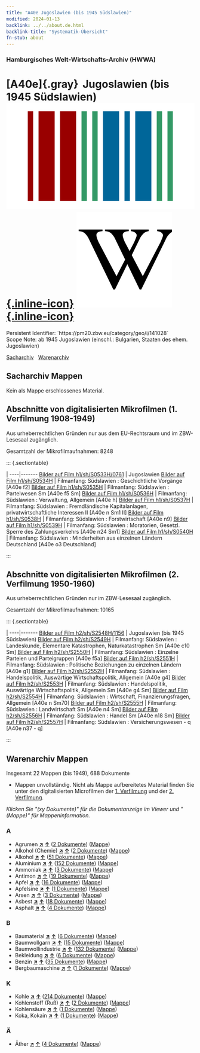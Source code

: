 ```yaml
---
title: "A40e Jugoslawien (bis 1945 Südslawien)"
modified: 2024-01-13
backlink: ../../about.de.html
backlink-title: "Systematik-Übersicht"
fn-stub: about
---
```


### Hamburgisches Welt-Wirtschafts-Archiv (HWWA)

# [A40e]{.gray}&#8201; Jugoslawien (bis 1945 Südslawien) &#160; [![Wikidata](/images/Wikidata-logo.svg "Wikidata"){.inline-icon}](http://www.wikidata.org/entity/Q191077) [![Wikipedia](/images/Wikipedia-W.svg "Wikipedia"){.inline-icon}](https://de.wikipedia.org/wiki/K%C3%B6nigreich_Jugoslawien)

<div class="hint">Persistent Identifier: `https://pm20.zbw.eu/category/geo/i/141028`</div>

<div class="hint">
Scope Note: ab 1945 Jugoslawien (einschl.: Bulgarien, Staaten des ehem. Jugoslawien)
</div>


[Sacharchiv](#sacharchiv-mappen) &#160; [Warenarchiv](#warenarchiv-mappen)





## Sacharchiv Mappen








Kein als Mappe erschlossenes Material.



<a id="filmsections" />

## Abschnitte von digitalisierten Mikrofilmen (1. Verfilmung 1908-1949)

<p>Aus urheberrechtlichen Gründen nur aus dem EU-Rechtsraum und im ZBW-Lesesaal zugänglich.</p>


<p>Gesamtzahl der Mikrofilmaufnahmen: 8248</p>





::: {.sectiontable}

 | 
----|-------
<a class="btn" href="https://pm20.zbw.eu/film/h1/sh/S0533H/0761" rel="nofollow">Bilder auf Film h1/sh/S0533H/0761</a> | Jugoslawien
<a class="btn" href="https://pm20.zbw.eu/film/h1/sh/S0534H" rel="nofollow">Bilder auf Film h1/sh/S0534H</a> | Filmanfang: Südslawien : Geschichtliche Vorgänge [A40e f2]
<a class="btn" href="https://pm20.zbw.eu/film/h1/sh/S0535H" rel="nofollow">Bilder auf Film h1/sh/S0535H</a> | Filmanfang: Südslawien : Parteiwesen Sm [A40e f5 Sm]
<a class="btn" href="https://pm20.zbw.eu/film/h1/sh/S0536H" rel="nofollow">Bilder auf Film h1/sh/S0536H</a> | Filmanfang: Südslawien : Verwaltung, Allgemein [A40e h]
<a class="btn" href="https://pm20.zbw.eu/film/h1/sh/S0537H" rel="nofollow">Bilder auf Film h1/sh/S0537H</a> | Filmanfang: Südslawien : Fremdländische Kapitalanlagen, privatwirtschaftliche Interessen II [A40e n Sm1 II]
<a class="btn" href="https://pm20.zbw.eu/film/h1/sh/S0538H" rel="nofollow">Bilder auf Film h1/sh/S0538H</a> | Filmanfang: Südslawien : Forstwirtschaft [A40e n9]
<a class="btn" href="https://pm20.zbw.eu/film/h1/sh/S0539H" rel="nofollow">Bilder auf Film h1/sh/S0539H</a> | Filmanfang: Südslawien : Moratorien, Gesetzl. Sperre des Zahlungsverkehrs [A40e n24 Sm1]
<a class="btn" href="https://pm20.zbw.eu/film/h1/sh/S0540H" rel="nofollow">Bilder auf Film h1/sh/S0540H</a> | Filmanfang: Südslawien : Minderheiten aus einzelnen Ländern Deutschland [A40e o3 Deutschland]


:::




## Abschnitte von digitalisierten Mikrofilmen (2. Verfilmung 1950-1960)

<p>Aus urheberrechtlichen Gründen nur im ZBW-Lesesaal zugänglich.</p>


<p>Gesamtzahl der Mikrofilmaufnahmen: 10165</p>





::: {.sectiontable}

 | 
----|-------
<a class="btn" href="https://pm20.zbw.eu/film/h2/sh/S2548H/1156" rel="nofollow">Bilder auf Film h2/sh/S2548H/1156</a> | Jugoslawien (bis 1945 Südslawien)
<a class="btn" href="https://pm20.zbw.eu/film/h2/sh/S2549H" rel="nofollow">Bilder auf Film h2/sh/S2549H</a> | Filmanfang: Südslawien : Landeskunde, Elementare Katastrophen, Naturkatastrophen Sm [A40e c10 Sm]
<a class="btn" href="https://pm20.zbw.eu/film/h2/sh/S2550H" rel="nofollow">Bilder auf Film h2/sh/S2550H</a> | Filmanfang: Südslawien : Einzelne Parteien und Parteigruppen [A40e f5a]
<a class="btn" href="https://pm20.zbw.eu/film/h2/sh/S2551H" rel="nofollow">Bilder auf Film h2/sh/S2551H</a> | Filmanfang: Südslawien : Politische Beziehungen zu einzelnen Ländern [A40e g1]
<a class="btn" href="https://pm20.zbw.eu/film/h2/sh/S2552H" rel="nofollow">Bilder auf Film h2/sh/S2552H</a> | Filmanfang: Südslawien : Handelspolitik, Auswärtige Wirtschaftspolitik, Allgemein [A40e g4]
<a class="btn" href="https://pm20.zbw.eu/film/h2/sh/S2553H" rel="nofollow">Bilder auf Film h2/sh/S2553H</a> | Filmanfang: Südslawien : Handelspolitik, Auswärtige Wirtschaftspolitik, Allgemein Sm [A40e g4 Sm]
<a class="btn" href="https://pm20.zbw.eu/film/h2/sh/S2554H" rel="nofollow">Bilder auf Film h2/sh/S2554H</a> | Filmanfang: Südslawien : Wirtschaft, Finanzierungsfragen, Allgemein [A40e n Sm70]
<a class="btn" href="https://pm20.zbw.eu/film/h2/sh/S2555H" rel="nofollow">Bilder auf Film h2/sh/S2555H</a> | Filmanfang: Südslawien : Landwirtschaft Sm [A40e n4 Sm]
<a class="btn" href="https://pm20.zbw.eu/film/h2/sh/S2556H" rel="nofollow">Bilder auf Film h2/sh/S2556H</a> | Filmanfang: Südslawien : Handel Sm [A40e n18 Sm]
<a class="btn" href="https://pm20.zbw.eu/film/h2/sh/S2557H" rel="nofollow">Bilder auf Film h2/sh/S2557H</a> | Filmanfang: Südslawien : Versicherungswesen - q [A40e n37 - q]


:::














## Warenarchiv Mappen










Insgesamt 22 Mappen (bis 1949), 688 Dokumente
- Mappen unvollständig.  Nicht als Mappe aufbereitetes Material finden Sie
unter den digitalisierten Microfilmen der [1. Verfilmung](/film/h1_wa.de.html)
und der [2. Verfilmung](/film/h2_wa.de.html).

_Klicken Sie "(xy Dokumente)" für die Dokumentanzeige im Viewer und "(Mappe)" für Mappeninformation._




### A

- Agrumen [**&nearr;**](../../../ware/i/141948/about.de.html "Agrumen (XXX in der ganzen Welt)") [**&uarr;**](../../../ware/about.de.html#PLW04-Zs "Warensystematik") (<a href="https://pm20.zbw.eu/iiifview/folder/wa/141948,141028" title="über: Agrumen : Jugoslawien (bis 1945 Südslawien)" target="_blank">2 Dokumente</a>) ([Mappe](../../../../folder/wa/1419xx/141948/1410xx/141028/about.de.html))
- Alkohol (Chemie) [**&nearr;**](../../../ware/i/163481/about.de.html "Alkohol (Chemie) (XXX in der ganzen Welt)") [**&uarr;**](../../../ware/about.de.html#PID13-Ko02 "Warensystematik") (<a href="https://pm20.zbw.eu/iiifview/folder/wa/163481,141028" title="über: Alkohol (Chemie) : Jugoslawien (bis 1945 Südslawien)" target="_blank">2 Dokumente</a>) ([Mappe](../../../../folder/wa/1634xx/163481/1410xx/141028/about.de.html))
- Alkohol [**&nearr;**](../../../ware/i/141966/about.de.html "Alkohol (XXX in der ganzen Welt)") [**&uarr;**](../../../ware/about.de.html#PID20.02-Sp "Warensystematik") (<a href="https://pm20.zbw.eu/iiifview/folder/wa/141966,141028" title="über: Alkohol : Jugoslawien (bis 1945 Südslawien)" target="_blank">51 Dokumente</a>) ([Mappe](../../../../folder/wa/1419xx/141966/1410xx/141028/about.de.html))
- Aluminium [**&nearr;**](../../../ware/i/141969/about.de.html "Aluminium (XXX in der ganzen Welt)") [**&uarr;**](../../../ware/about.de.html#PID07.01-Lm01 "Warensystematik") (<a href="https://pm20.zbw.eu/iiifview/folder/wa/141969,141028" title="über: Aluminium : Jugoslawien (bis 1945 Südslawien)" target="_blank">152 Dokumente</a>) ([Mappe](../../../../folder/wa/1419xx/141969/1410xx/141028/about.de.html))
- Ammoniak [**&nearr;**](../../../ware/i/165930/about.de.html "Ammoniak (XXX in der ganzen Welt)") [**&uarr;**](../../../ware/about.de.html#PID13-Du01 "Warensystematik") (<a href="https://pm20.zbw.eu/iiifview/folder/wa/165930,141028" title="über: Ammoniak : Jugoslawien (bis 1945 Südslawien)" target="_blank">3 Dokumente</a>) ([Mappe](../../../../folder/wa/1659xx/165930/1410xx/141028/about.de.html))
- Antimon [**&nearr;**](../../../ware/i/141977/about.de.html "Antimon (XXX in der ganzen Welt)") [**&uarr;**](../../../ware/about.de.html#PID07.01-Hm01 "Warensystematik") (<a href="https://pm20.zbw.eu/iiifview/folder/wa/141977,141028" title="über: Antimon : Jugoslawien (bis 1945 Südslawien)" target="_blank">19 Dokumente</a>) ([Mappe](../../../../folder/wa/1419xx/141977/1410xx/141028/about.de.html))
- Apfel [**&nearr;**](../../../ware/i/141980/about.de.html "Apfel (XXX in der ganzen Welt)") [**&uarr;**](../../../ware/about.de.html#PLW04-Ob01 "Warensystematik") (<a href="https://pm20.zbw.eu/iiifview/folder/wa/141980,141028" title="über: Apfel : Jugoslawien (bis 1945 Südslawien)" target="_blank">16 Dokumente</a>) ([Mappe](../../../../folder/wa/1419xx/141980/1410xx/141028/about.de.html))
- Apfelsine [**&nearr;**](../../../ware/i/141981/about.de.html "Apfelsine (XXX in der ganzen Welt)") [**&uarr;**](../../../ware/about.de.html#PLW04-Zs01 "Warensystematik") (<a href="https://pm20.zbw.eu/iiifview/folder/wa/141981,141028" title="über: Apfelsine : Jugoslawien (bis 1945 Südslawien)" target="_blank">1 Dokumente</a>) ([Mappe](../../../../folder/wa/1419xx/141981/1410xx/141028/about.de.html))
- Arsen [**&nearr;**](../../../ware/i/142006/about.de.html "Arsen (XXX in der ganzen Welt)") [**&uarr;**](../../../ware/about.de.html#PID07.01-Hm02 "Warensystematik") (<a href="https://pm20.zbw.eu/iiifview/folder/wa/142006,141028" title="über: Arsen : Jugoslawien (bis 1945 Südslawien)" target="_blank">3 Dokumente</a>) ([Mappe](../../../../folder/wa/1420xx/142006/1410xx/141028/about.de.html))
- Asbest [**&nearr;**](../../../ware/i/142014/about.de.html "Asbest (XXX in der ganzen Welt)") [**&uarr;**](../../../ware/about.de.html#PID23-As "Warensystematik") (<a href="https://pm20.zbw.eu/iiifview/folder/wa/142014,141028" title="über: Asbest : Jugoslawien (bis 1945 Südslawien)" target="_blank">18 Dokumente</a>) ([Mappe](../../../../folder/wa/1420xx/142014/1410xx/141028/about.de.html))
- Asphalt [**&nearr;**](../../../ware/i/142016/about.de.html "Asphalt (XXX in der ganzen Welt)") [**&uarr;**](../../../ware/about.de.html#PID22-Bd01 "Warensystematik") (<a href="https://pm20.zbw.eu/iiifview/folder/wa/142016,141028" title="über: Asphalt : Jugoslawien (bis 1945 Südslawien)" target="_blank">4 Dokumente</a>) ([Mappe](../../../../folder/wa/1420xx/142016/1410xx/141028/about.de.html))

### B

- Baumaterial [**&nearr;**](../../../ware/i/142086/about.de.html "Baumaterial (XXX in der ganzen Welt)") [**&uarr;**](../../../ware/about.de.html#PID22-Bs "Warensystematik") (<a href="https://pm20.zbw.eu/iiifview/folder/wa/142086,141028" title="über: Baumaterial : Jugoslawien (bis 1945 Südslawien)" target="_blank">6 Dokumente</a>) ([Mappe](../../../../folder/wa/1420xx/142086/1410xx/141028/about.de.html))
- Baumwollgarn [**&nearr;**](../../../ware/i/196460/about.de.html "Baumwollgarn (XXX in der ganzen Welt)") [**&uarr;**](../../../ware/about.de.html#PID19-Nf02 "Warensystematik") (<a href="https://pm20.zbw.eu/iiifview/folder/wa/196460,141028" title="über: Baumwollgarn : Jugoslawien (bis 1945 Südslawien)" target="_blank">15 Dokumente</a>) ([Mappe](../../../../folder/wa/1964xx/196460/1410xx/141028/about.de.html))
- Baumwollindustrie [**&nearr;**](../../../ware/i/142091/about.de.html "Baumwollindustrie (XXX in der ganzen Welt)") [**&uarr;**](../../../ware/about.de.html#PID19-Bw01 "Warensystematik") (<a href="https://pm20.zbw.eu/iiifview/folder/wa/142091,141028" title="über: Baumwollindustrie : Jugoslawien (bis 1945 Südslawien)" target="_blank">132 Dokumente</a>) ([Mappe](../../../../folder/wa/1420xx/142091/1410xx/141028/about.de.html))
- Bekleidung [**&nearr;**](../../../ware/i/142106/about.de.html "Bekleidung (XXX in der ganzen Welt)") [**&uarr;**](../../../ware/about.de.html#PID19-Bk "Warensystematik") (<a href="https://pm20.zbw.eu/iiifview/folder/wa/142106,141028" title="über: Bekleidung : Jugoslawien (bis 1945 Südslawien)" target="_blank">6 Dokumente</a>) ([Mappe](../../../../folder/wa/1421xx/142106/1410xx/141028/about.de.html))
- Benzin [**&nearr;**](../../../ware/i/142108/about.de.html "Benzin (XXX in der ganzen Welt)") [**&uarr;**](../../../ware/about.de.html#PID13.02-Ks02 "Warensystematik") (<a href="https://pm20.zbw.eu/iiifview/folder/wa/142108,141028" title="über: Benzin : Jugoslawien (bis 1945 Südslawien)" target="_blank">35 Dokumente</a>) ([Mappe](../../../../folder/wa/1421xx/142108/1410xx/141028/about.de.html))
- Bergbaumaschine [**&nearr;**](../../../ware/i/142112/about.de.html "Bergbaumaschine (XXX in der ganzen Welt)") [**&uarr;**](../../../ware/about.de.html#PID08-Bg "Warensystematik") (<a href="https://pm20.zbw.eu/iiifview/folder/wa/142112,141028" title="über: Bergbaumaschine : Jugoslawien (bis 1945 Südslawien)" target="_blank">1 Dokumente</a>) ([Mappe](../../../../folder/wa/1421xx/142112/1410xx/141028/about.de.html))

### K

- Kohle [**&nearr;**](../../../ware/i/143120/about.de.html "Kohle (XXX in der ganzen Welt)") [**&uarr;**](../../../ware/about.de.html#PRB02.01 "Warensystematik") (<a href="https://pm20.zbw.eu/iiifview/folder/wa/143120,141028" title="über: Kohle : Jugoslawien (bis 1945 Südslawien)" target="_blank">214 Dokumente</a>) ([Mappe](../../../../folder/wa/1431xx/143120/1410xx/141028/about.de.html))
- Kohlenstoff (Ruß) [**&nearr;**](../../../ware/i/143123/about.de.html "Kohlenstoff (Ruß) (XXX in der ganzen Welt)") [**&uarr;**](../../../ware/about.de.html#PRB02.01-Ru "Warensystematik") (<a href="https://pm20.zbw.eu/iiifview/folder/wa/143123,141028" title="über: Kohlenstoff (Ruß) : Jugoslawien (bis 1945 Südslawien)" target="_blank">2 Dokumente</a>) ([Mappe](../../../../folder/wa/1431xx/143123/1410xx/141028/about.de.html))
- Kohlensäure [**&nearr;**](../../../ware/i/143122/about.de.html "Kohlensäure (XXX in der ganzen Welt)") [**&uarr;**](../../../ware/about.de.html#PID13-Sc06 "Warensystematik") (<a href="https://pm20.zbw.eu/iiifview/folder/wa/143122,141028" title="über: Kohlensäure : Jugoslawien (bis 1945 Südslawien)" target="_blank">1 Dokumente</a>) ([Mappe](../../../../folder/wa/1431xx/143122/1410xx/141028/about.de.html))
- Koka, Kokain [**&nearr;**](../../../ware/i/143124/about.de.html "Koka, Kokain (XXX in der ganzen Welt)") [**&uarr;**](../../../ware/about.de.html#PID04-Dr05 "Warensystematik") (<a href="https://pm20.zbw.eu/iiifview/folder/wa/143124,141028" title="über: Koka, Kokain : Jugoslawien (bis 1945 Südslawien)" target="_blank">1 Dokumente</a>) ([Mappe](../../../../folder/wa/1431xx/143124/1410xx/141028/about.de.html))

### Ä

- Äther [**&nearr;**](../../../ware/i/141945/about.de.html "Äther (XXX in der ganzen Welt)") [**&uarr;**](../../../ware/about.de.html#PID13-Ko01 "Warensystematik") (<a href="https://pm20.zbw.eu/iiifview/folder/wa/141945,141028" title="über: Äther : Jugoslawien (bis 1945 Südslawien)" target="_blank">4 Dokumente</a>) ([Mappe](../../../../folder/wa/1419xx/141945/1410xx/141028/about.de.html))




